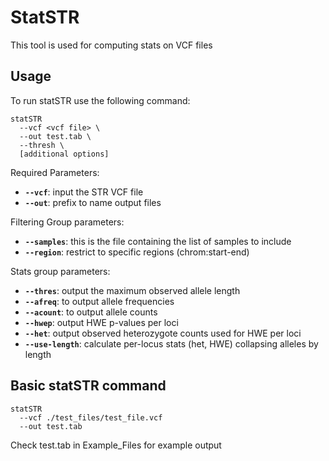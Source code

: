 # StatSTR 

This tool is used for computing stats on VCF files 

## Usage 
To run statSTR use the following command: 
```
statSTR 
  --vcf <vcf file> \
  --out test.tab \
  --thresh \
  [additional options]
```

Required Parameters: 
* **`--vcf`**: input the STR VCF file 
* **`--out`**: prefix to name output files

Filtering Group parameters: 
* **`--samples`**: this is the file containing the list of samples to include 
* **`--region`**: restrict to specific regions (chrom:start-end) 

Stats group parameters: 
* **`--thres`**: output the maximum observed allele length
* **`--afreq`**: to output allele frequencies 
* **`--acount`**: to output allele counts 
* **`--hwep`**: output HWE p-values per loci 
* **`--het`**: output observed heterozygote counts used for HWE per loci 
* **`--use-length`**: calculate per-locus stats (het, HWE) collapsing alleles by length 

## Basic statSTR command 

```
statSTR 
  --vcf ./test_files/test_file.vcf 
  --out test.tab 
```
Check test.tab in Example_Files for example output 


